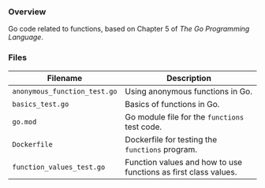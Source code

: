 ### Overview

Go code related to functions, based on Chapter 5 of *The Go Programming Language*.

### Files

| Filename                     | Description                                                     |
|------------------------------|-----------------------------------------------------------------|
| `anonymous_function_test.go` | Using anonymous functions in Go.                                |
| `basics_test.go`             | Basics of functions in Go.                                      |
| `go.mod`                     | Go module file for the `functions` test code.                   |
| `Dockerfile`                 | Dockerfile for testing the `functions` program.                 |
| `function_values_test.go`    | Function values and how to use functions as first class values. |
